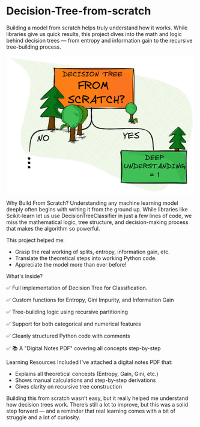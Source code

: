 # Decision-Tree-from-scratch
Building a model from scratch helps truly understand how it works. While libraries give us quick results, this project dives into the math and logic behind decision trees — from entropy and information gain to the recursive tree-building process.

<p align="center">
  <img src="example.png" width="500"/>
</p>

 Why Build From Scratch?
Understanding any machine learning model deeply often begins with writing it from the ground up. While libraries like Scikit-learn let us use DecisionTreeClassifier in just a few lines of code, we miss the mathematical logic, tree structure, and decision-making process that makes the algorithm so powerful.

This project helped me:

* Grasp the real working of splits, entropy, information gain, etc.
* Translate the theoretical steps into working Python code.
* Appreciate the model more than ever before!
  
What's Inside?

✅ Full implementation of Decision Tree for Classification.

✅ Custom functions for Entropy, Gini Impurity, and Information Gain

✅ Tree-building logic using recursive partitioning

✅ Support for both categorical and numerical features

✅ Cleanly structured Python code with comments

✅ 📚 A "Digital Notes PDF" covering all concepts step-by-step

Learning Resources Included
I've attached a digital notes PDF that:

* Explains all theoretical concepts (Entropy, Gain, Gini, etc.)
* Shows manual calculations and step-by-step derivations
* Gives clarity on recursive tree construction
  
Building this from scratch wasn’t easy, but it really helped me understand how decision trees work. There’s still a lot to improve, but this was a solid step forward — and a reminder that real learning comes with a bit of struggle and a lot of curiosity.
